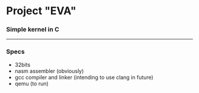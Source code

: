 # Project "EVA"

### Simple kernel in C

---

### Specs

- 32bits 
- nasm assembler (obviously)
- gcc compiler and linker (intending to use clang in future)
- qemu (to run)
